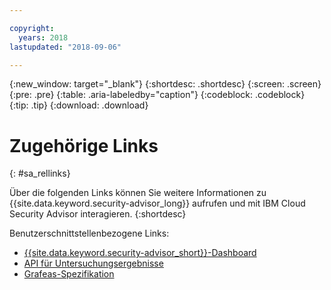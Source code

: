 ```yaml
---

copyright:
  years: 2018
lastupdated: "2018-09-06"

---
```


{:new_window: target="_blank"}
{:shortdesc: .shortdesc}
{:screen: .screen}
{:pre: .pre}
{:table: .aria-labeledby="caption"}
{:codeblock: .codeblock}
{:tip: .tip}
{:download: .download}

# Zugehörige Links
{: #sa_rellinks}

Über die folgenden Links können Sie weitere Informationen zu {{site.data.keyword.security-advisor_long}} aufrufen und mit IBM Cloud Security Advisor interagieren.
{:shortdesc}

Benutzerschnittstellenbezogene Links:
* [{{site.data.keyword.security-advisor_short}}-Dashboard](https://console.bluemix.net/security-advisor/#/dashboard)
* [API für Untersuchungsergebnisse](https://console.bluemix.net/apidocs/security-advisor)
* [Grafeas-Spezifikation](https://grafeas.io/)
